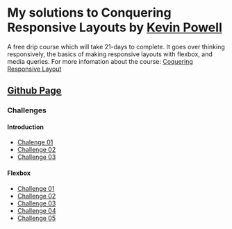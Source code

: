 # My solutions to Conquering Responsive Layouts by [Kevin Powell](https://www.kevinpowell.co/)
 
 A free drip course which will take 21-days to complete. It goes over thinking responsively, the basics of making responsive layouts with flexbox, and media queries.
 For more infomation about the course:
 [Coquering Responsive Layout](https://courses.kevinpowell.co/conquering-responsive-layouts)


## [Github Page](https://edgarfb.github.io/conquering_responsive_layouts)

### Challenges

#### Introduction
* [Chalenge 01](https://edgarfb.github.io/conquering_responsive_layouts/introduction/challenge01/challenge_01.html)
* [Challenge 02](https://edgarfb.github.io/conquering_responsive_layouts/introduction/challenge02/challenge_02.html)
* [Challenge 03](https://edgarfb.github.io/conquering_responsive_layouts/introduction/challenge03/challenge_03.html)

#### Flexbox
* [Challenge 01](https://edgarfb.github.io/conquering_responsive_layouts/flexbox/challenge01/flex_challenge_01.html)
* [Challenge 02](https://edgarfb.github.io/conquering_responsive_layouts/flexbox/challenge02/flex_challenge_02.html)
* [Challenge 03](https://edgarfb.github.io/conquering_responsive_layouts/flexbox/challenge03/flex_challenge_03.html)
* [Challenge 04](https://edgarfb.github.io/conquering_responsive_layouts/flexbox/challenge04/flex_challenge_04.html)
* [Challenge 05](https://edgarfb.github.io/conquering_responsive_layouts/flexbox/challenge05/flex_challenge_05_nav.html)

